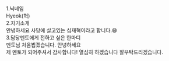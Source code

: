 1.닉네임<br>
Hyeok(혁)<br>
2.자기소개<br>
안녕하세요 사당에 살고있는 심재혁이라고 합니다.😄<br>
3.담당멘토에게 전하고 싶은 한마디<br>
멘토님 처음뵙겠습니다. 안녕하세요<br>
제 멘토가 되어주셔서 감사합니다! 열심히 하겠습니다 잘부탁드리겠습니다.
